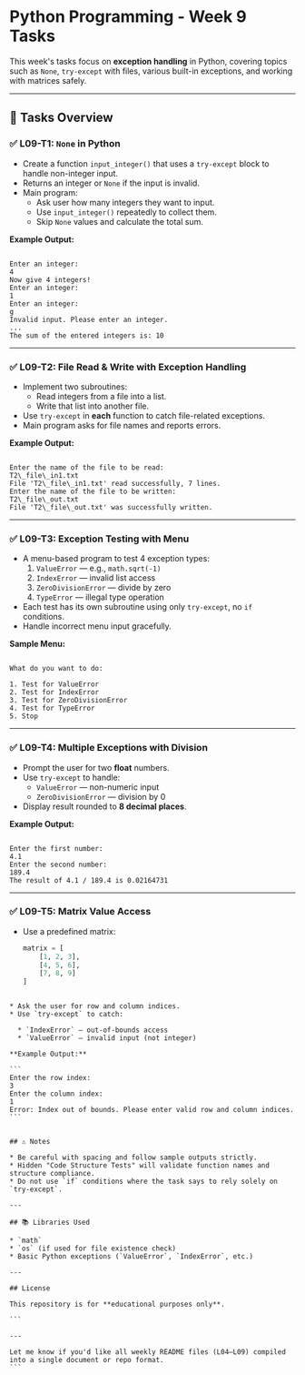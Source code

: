 # Python Programming - Week 9 Tasks

This week's tasks focus on **exception handling** in Python, covering topics such as `None`, `try-except` with files, various built-in exceptions, and working with matrices safely.

---

## 📌 Tasks Overview

### ✅ L09-T1: `None` in Python
- Create a function `input_integer()` that uses a `try-except` block to handle non-integer input.
- Returns an integer or `None` if the input is invalid.
- Main program:
  - Ask user how many integers they want to input.
  - Use `input_integer()` repeatedly to collect them.
  - Skip `None` values and calculate the total sum.

**Example Output:**
```

Enter an integer:
4
Now give 4 integers!
Enter an integer:
1
Enter an integer:
g
Invalid input. Please enter an integer.
...
The sum of the entered integers is: 10

```

---

### ✅ L09-T2: File Read & Write with Exception Handling
- Implement two subroutines:
  - Read integers from a file into a list.
  - Write that list into another file.
- Use `try-except` in **each** function to catch file-related exceptions.
- Main program asks for file names and reports errors.

**Example Output:**
```

Enter the name of the file to be read:
T2\_file\_in1.txt
File 'T2\_file\_in1.txt' read successfully, 7 lines.
Enter the name of the file to be written:
T2\_file\_out.txt
File 'T2\_file\_out.txt' was successfully written.

```

---

### ✅ L09-T3: Exception Testing with Menu
- A menu-based program to test 4 exception types:
  1. `ValueError` — e.g., `math.sqrt(-1)`
  2. `IndexError` — invalid list access
  3. `ZeroDivisionError` — divide by zero
  4. `TypeError` — illegal type operation
- Each test has its own subroutine using only `try-except`, no `if` conditions.
- Handle incorrect menu input gracefully.

**Sample Menu:**
```

What do you want to do:

1. Test for ValueError
2. Test for IndexError
3. Test for ZeroDivisionError
4. Test for TypeError
5. Stop

```

---

### ✅ L09-T4: Multiple Exceptions with Division
- Prompt the user for two **float** numbers.
- Use `try-except` to handle:
  - `ValueError` — non-numeric input
  - `ZeroDivisionError` — division by 0
- Display result rounded to **8 decimal places**.

**Example Output:**
```

Enter the first number:
4.1
Enter the second number:
189.4
The result of 4.1 / 189.4 is 0.02164731

````

---

### ✅ L09-T5: Matrix Value Access
- Use a predefined matrix:
  ```python
  matrix = [
      [1, 2, 3],
      [4, 5, 6],
      [7, 8, 9]
  ]
````

* Ask the user for row and column indices.
* Use `try-except` to catch:

  * `IndexError` — out-of-bounds access
  * `ValueError` — invalid input (not integer)

**Example Output:**

```
Enter the row index:
3
Enter the column index:
1
Error: Index out of bounds. Please enter valid row and column indices.
```


## ⚠️ Notes

* Be careful with spacing and follow sample outputs strictly.
* Hidden "Code Structure Tests" will validate function names and structure compliance.
* Do not use `if` conditions where the task says to rely solely on `try-except`.

---

## 📚 Libraries Used

* `math`
* `os` (if used for file existence check)
* Basic Python exceptions (`ValueError`, `IndexError`, etc.)

---

## License

This repository is for **educational purposes only**.

```

---

Let me know if you'd like all weekly README files (L04–L09) compiled into a single document or repo format.
```

